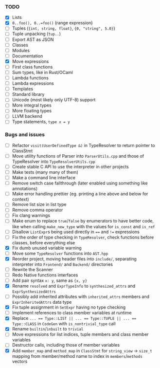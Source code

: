 ### TODO

- [x] Lists
- [x] `0..foo(), 0..=foo()` (range expression)
- [ ] Tuples (`{int, string, float}`, `{0, "string", 5.0}`)
- [ ] Tuple unpacking (`tup..`)
- [ ] Export AST as JSON
- [ ] Classes
- [ ] Modules
- [ ] Documentation
- [x] Move expressions
- [ ] First class functions
- [ ] Sum types, like in Rust/OCaml
- [ ] Lambda functions
- [ ] Lambda expressions
- [ ] Templates
- [ ] Standard library
- [ ] Unicode (most likely only UTF-8) support
- [ ] More integral types
- [ ] More floating types
- [ ] LLVM backend
- [ ] Type statements, `type x = y`

### Bugs and issues

- [ ] Refactor `visit(UserDefinedType &)` in TypeResolver to return pointer to
  ClassStmt
- [ ] Move utility functions of Parser into `ParserUtils.cpp` and those of TypeResolver into
  `TypeResolverUtils.cpp`
- [ ] Create stable C API to use the interpreter in other projects
- [ ] Make tests (many many of them)
- [ ] Make a command line interface
- [ ] Remove switch case fallthrough (later enabled using something like annotations)
- [ ] Make error handling prettier (eg. printing a line above and below for context)
- [ ] Remove list size in list type
- [ ] Remove comma operator
- [ ] Fix clang warnings
- [ ] Make enum to replace `true`/`false` by enumerators to have better code, like when
calling `make_new_type` with the values for `is_const` and `is_ref`
- [ ] Disallow `ListExpr`s being used directly in `==` and `!=` expressions
- [ ] Fix the order of type checking in `TypeResolver`, check functions before classes,
before everything else
- [x] Fix dumb unused variable warning
- [ ] Move some `TypeResolver` functions into `AST.hpp`
- [x] Reorder project, moving header files into `include/`, separating interpreter into
`Frontend/` and `Backend/` directories
- [ ] Rewrite the Scanner
- [ ] Redo Native functions interfaces
- [ ] Add pair syntax `x: y`, same as `{x, y}`
- [x] Rename `resolved` and `ExprTypeInfo` to `synthesized_attrs` and `ExprSynthesizedAttrs`
- [ ] Possibly add inherited attributes with `inherited_attrs` members and
`ExprInheritedAttrs` data type
- [x] Fix tuple assignment in `SetExpr` having no type checking
- [ ] Implement references to class member variables at runtime
- [x] Replace `... == Type::LIST || ... == Type::TUPLE || ... == Type::CLASS` in
`CodeGen` with `is_nontrivial_type` call
- [x] Rename `builtin`/`inbuilt` to `trivial`
- [ ] Move expressions for list indices, tuple members and class member variables
- [ ] Destructor calls, including those of member variables
- [x] Add `member_map` and `method_map` in `ClassStmt` for `string_view` -> `size_t`
mapping from member/method name to index in `members`/`methods` vectors

